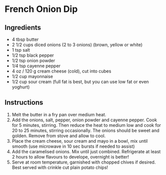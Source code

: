 # French Onion Dip

## Ingredients

* 4 tbsp butter
* 2 1/2 cups diced onions (2 to 3 onions) (brown, yellow or white)
* 1 tsp salt
* 1/2 tsp black pepper
* 1/2 tsp onion powder
* 1/4 tsp cayenne pepper
* 4 oz / 120 g cream cheese (cold), cut into cubes
* 1/2 cup mayonnaise
* 1/2 cup sour cream (full fat is best, but you can use low fat or even yoghurt)

## Instructions

1. Melt the butter in a fry pan over medium heat.
1. Add the onions, salt, pepper, onion powder and cayenne pepper. Cook for 5 minutes, stirring. Then reduce the heat to medium low and cook for 20 to 25 minutes, stirring occasionally. The onions should be sweet and golden. Remove from stove and allow to cool.
1. Place the cream cheese, sour cream and mayo in a bowl, mix until smooth (use microwave in 10 sec bursts if needed to assist)
1. Add the caramelised onions. Mix until just combined. Refrigerate at least 2 hours to allow flavours to develope, overnight is better!
1. Serve at room temperature, garnished with chopped chives if desired. Best served with crinkle cut plain potato chips!

